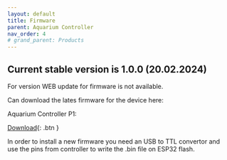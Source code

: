 ```yaml
---
layout: default
title: Firmware
parent: Aquarium Controller
nav_order: 4
# grand_parent: Products
---
```


## Current stable version is 1.0.0 (20.02.2024)
For version WEB update for firmware is not available. 

Can download the lates firmware for the device here:

Aquarium Controller P1:

<script
  type="module"
  src="https://unpkg.com/esp-web-tools@9/dist/web/install-button.js?module"
></script>

[Download](https://smarthomedesign.github.io/docs/aquarium_controller/firmware/aquarium-controller-p1-20.02.2024.bin){: .btn }



In order to install a new firmware you need an USB to TTL convertor and use the pins from controller to write the .bin file on ESP32 flash.
